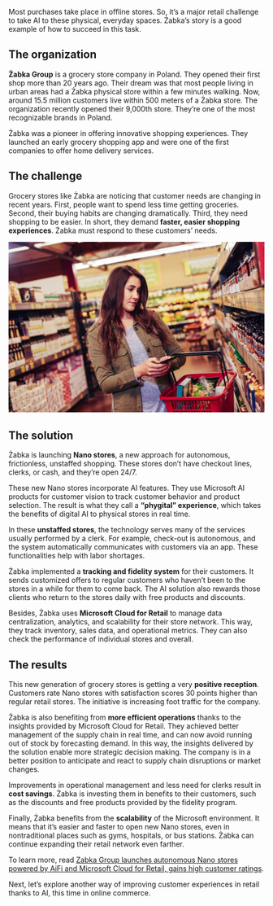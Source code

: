 Most purchases take place in offline stores. So, it’s a major retail challenge to take AI to these physical, everyday spaces. Żabka’s story is a good example of how to succeed in this task.

## The organization

**Żabka Group** is a grocery store company in Poland. They opened their first shop more than 20 years ago. Their dream was that most people living in urban areas had a Żabka physical store within a few minutes walking. Now, around 15.5 million customers live within 500 meters of a Żabka store. The organization recently opened their 9,000th store. They’re one of the most recognizable brands in Poland.

Żabka was a pioneer in offering innovative shopping experiences. They launched an early grocery shopping app and were one of the first companies to offer home delivery services.

## The challenge

Grocery stores like Żabka are noticing that customer needs are changing in recent years. First, people want to spend less time getting groceries. Second, their buying habits are changing dramatically. Third, they need shopping to be easier. In short, they demand **faster, easier shopping experiences**. Żabka must respond to these customers’ needs.

![Image showing a person on their phone while shopping in a grocery store.](../media/4-shopping.jpg)

## The solution

Żabka is launching **Nano stores**, a new approach for autonomous, frictionless, unstaffed shopping. These stores don’t have checkout lines, clerks, or cash, and they’re open 24/7.

These new Nano stores incorporate AI features. They use Microsoft AI products for customer vision to track customer behavior and product selection. The result is what they call a **“phygital” experience**, which takes the benefits of digital AI to physical stores in real time.

In these **unstaffed stores**, the technology serves many of the services usually performed by a clerk. For example, check-out is autonomous, and the system automatically communicates with customers via an app. These functionalities help with labor shortages.

Żabka implemented a **tracking and fidelity system** for their customers. It sends customized offers to regular customers who haven’t been to the stores in a while for them to come back. The AI solution also rewards those clients who return to the stores daily with free products and discounts.

Besides, Żabka uses **Microsoft Cloud for Retail** to manage data centralization, analytics, and scalability for their store network. This way, they track inventory, sales data, and operational metrics. They can also check the performance of individual stores and overall.

## The results

This new generation of grocery stores is getting a very **positive reception**. Customers rate Nano stores with satisfaction scores 30 points higher than regular retail stores. The initiative is increasing foot traffic for the company.

Żabka is also benefiting from **more efficient operations** thanks to the insights provided by Microsoft Cloud for Retail. They achieved better management of the supply chain in real time, and can now avoid running out of stock by forecasting demand. In this way, the insights delivered by the solution enable more strategic decision making. The company is in a better position to anticipate and react to supply chain disruptions or market changes.

Improvements in operational management and less need for clerks result in **cost savings**. Żabka is investing them in benefits to their customers, such as the discounts and free products provided by the fidelity program.

Finally, Żabka benefits from the **scalability** of the Microsoft environment. It means that it’s easier and faster to open new Nano stores, even in nontraditional places such as gyms, hospitals, or bus stations. Żabka can continue expanding their retail network even farther.

To learn more, read [Zabka Group launches autonomous Nano stores powered by AiFi and Microsoft Cloud for Retail, gains high customer ratings](https://aka.ms/zabka-customer-story).

Next, let’s explore another way of improving customer experiences in retail thanks to AI, this time in online commerce.
